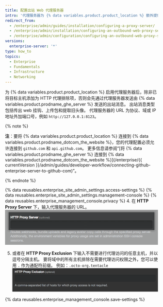```yaml
---
title: 配置出站 Web 代理服务器
intro: '代理服务器为 {% data variables.product.product_location %} 额外提供了一级安全性。'
redirect_from:
  - /enterprise/admin/guides/installation/configuring-a-proxy-server/
  - /enterprise/admin/installation/configuring-an-outbound-web-proxy-server
  - /enterprise/admin/configuration/configuring-an-outbound-web-proxy-server
versions:
  enterprise-server: '*'
type: how_to
topics:
  - Enterprise
  - Fundamentals
  - Infrastructure
  - Networking
---
```


为 {% data variables.product.product_location %} 启用代理服务器后，除非已将目标主机添加为 HTTP 代理排除项，否则会先通过代理服务器发送由 {% data variables.product.prodname_ghe_server %} 发送的出站消息。 出站消息类型包括传出 web 挂钩、上传包和提取旧头像。 代理服务器的 URL 为协议、域或 IP 地址外加端口号，例如 `http://127.0.0.1:8123`。

{% note %}

**注**：要将 {% data variables.product.product_location %} 连接到 {% data variables.product.prodname_dotcom_the_website %}，您的代理配置必须允许连接到 `github.com` 和 `api.github.com`。 更多信息请参阅“[将 {% data variables.product.prodname_ghe_server %} 连接到 {% data variables.product.prodname_dotcom_the_website %}](/enterprise/{{ currentVersion }}/admin/guides/developer-workflow/connecting-github-enterprise-server-to-github-com)”。

{% endnote %}

{% data reusables.enterprise_site_admin_settings.access-settings %}
{% data reusables.enterprise_site_admin_settings.management-console %}
{% data reusables.enterprise_management_console.privacy %}
4. 在 **HTTP Proxy Server** 下，输入代理服务器的 URL。 ![用于输入 HTTP 代理服务器 URL 的字段](/assets/images/enterprise/management-console/http-proxy-field.png)

5. 或者在 **HTTP Proxy Exclusion** 下输入不需要进行代理访问的任意主机，并以逗号分隔主机。 要将域中的所有主机排除在需要代理访问权限之外，您可以使用 `.` 作为通配符前缀。  例如：`.octo-org.tentacle` ![输入任何 HTTP 代理排除项的字段](/assets/images/enterprise/management-console/http-proxy-exclusion-field.png)

{% data reusables.enterprise_management_console.save-settings %}
